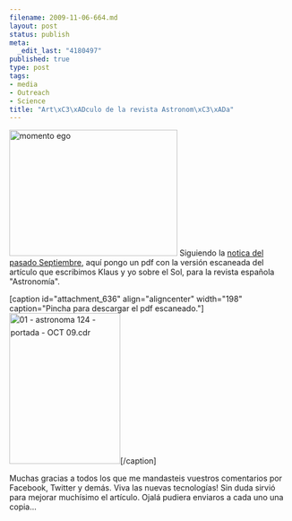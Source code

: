 ```yaml
--- 
filename: 2009-11-06-664.md
layout: post
status: publish
meta: 
  _edit_last: "4180497"
published: true
type: post
tags: 
- media
- Outreach
- Science
title: "Art\xC3\xADculo de la revista Astronom\xC3\xADa"
---
```

<p style="text-align:left;"><a title="momento ego by brunosan, on Flickr" href="http://www.flickr.com/photos/nasonurb/3973748087/"><img class="aligncenter" src="http://farm4.static.flickr.com/3449/3973748087_08089159f4.jpg" alt="momento ego" width="300" height="225" /></a>
Siguiendo la <a href="http://nasonurb.wordpress.com/2009/09/11/astronomia-mes-de-octubre/">notica del pasado Septiembre</a>, aquí pongo un pdf con la versión escaneada del artículo que escribimos Klaus y yo sobre el Sol, para la revista española "Astronomía".</p>


[caption id="attachment_636" align="aligncenter" width="198" caption="Pincha para descargar el pdf escaneado."]<a href="http://nasonurb.files.wordpress.com/2009/11/articulo-astronomia-2009.pdf"><img class="size-full wp-image-636 " title="01 - astronoma 124 - portada - OCT 09.cdr" src="http://nasonurb.files.wordpress.com/2009/09/01-astronomia-124-portada-oct-09-1c2aa-copia.jpg" alt="01 - astronoma 124 - portada - OCT 09.cdr" width="198" height="269" /></a>[/caption]
<p style="text-align:center;"></p>
<!--more-->Muchas gracias a todos los que me mandasteis vuestros comentarios por Facebook, Twitter y demás. Viva las nuevas tecnologías! Sin duda sirvió para mejorar muchísimo el artículo. Ojalá pudiera enviaros a cada uno una copia…
